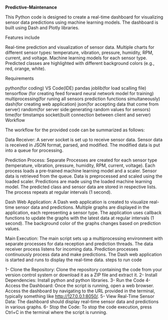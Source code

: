 **Predictive-Maintenance**

This Python code is designed to create a real-time dashboard for visualizing sensor data predictions using machine learning models. The dashboard is built using Dash and Plotly libraries.

Features include

Real-time prediction and visualization of sensor data. Multiple charts for different sensor types: temperature, vibration, pressure, humidity, RPM, current, and voltage. Machine learning models for each sensor type. Predicted classes are highlighted with different background colors (e.g., red, orange, white).

Requirements

python(for coding) 
VS Code(IDE)
pandas 
joblib(for load scalling file) 
tensorflow (for creating feed forward neural network model for training) 
multiprocessing(for runing all sensors prediction functions simultaneously)
dash(for creating web application)
json(for accepting data that come from server)
random(for server side:generating random values for sensors)
time(for timstamps
socket(built connection between client and server)
Workflow

The workflow for the provided code can be summarized as follows:

Data Receiver:
          A server socket is set up to receive sensor data.
Sensor data is received in JSON format, parsed, and modified.
The modified data is put into a queue for processing.
          
Prediction Process:
          Separate Processes are created for each sensor type (temperature, vibration, pressure, humidity, RPM, current, voltage).
Each process loads a pre-trained machine learning model and a scaler.
Sensor data is retrieved from the queue.
Data is preprocessed and scaled using the loaded scaler.
Predictions are made using the loaded machine learning model.
The predicted class and sensor data are stored in respective lists.
The process repeats at regular intervals (1 second).

Dash Web Application:
      A Dash web application is created to visualize real-time sensor data and predictions.
Multiple graphs are displayed in the application, each representing a sensor type.
The application uses callback functions to update the graphs with the latest data at regular intervals (1 second).
The background color of the graphs changes based on prediction values.

Main Execution:
      The main script sets up a multiprocessing environment with separate processes for data reception and prediction threads.
The data receiver process listens for incoming data.
Prediction processes continuously process data and make predictions.
The Dash web application is started and runs to display the real-time data.
steps to run code

   1- Clone the Repository:
          Clone the repository containing the code from your version control system or download it as a ZIP file and extract it.
   2- Install Dependencies:
          Install python and python libraries.
   3- Run the Code
   4- Access the Dashboard:
          Once the script is running, open a web browser.
          Access the dashboard by navigating to the URL provided in the terminal, typically something like http://127.0.0.1:8050/.
   5- View Real-Time Sensor Data:
          The dashboard should display real-time sensor data and predictions in various graphs.
  6- Stop the Code:
          To stop the code execution, press Ctrl+C in the terminal where the script is running.
